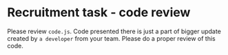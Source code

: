 # Recruitment task - code review

Please review `code.js`. Code presented there is just a part of bigger update created by `a developer` from your team.  Please do a proper review of this code. 